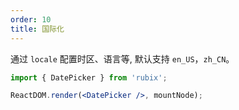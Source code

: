 ```yaml
---
order: 10
title: 国际化
---
```


通过 `locale` 配置时区、语言等, 默认支持 `en_US`，`zh_CN`。

````jsx
import { DatePicker } from 'rubix';

ReactDOM.render(<DatePicker />, mountNode);
````
